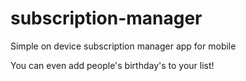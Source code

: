 # subscription-manager
Simple on device subscription manager app for mobile

You can even add people's birthday's to your list!